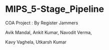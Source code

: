 # MIPS_5-Stage_Pipeline

COA Project : 
By Register Jammers


Avik Mandal,
Ankit Kumar,
Navodit Verma,

Kavy Vaghela,
Utkarsh Kumar

